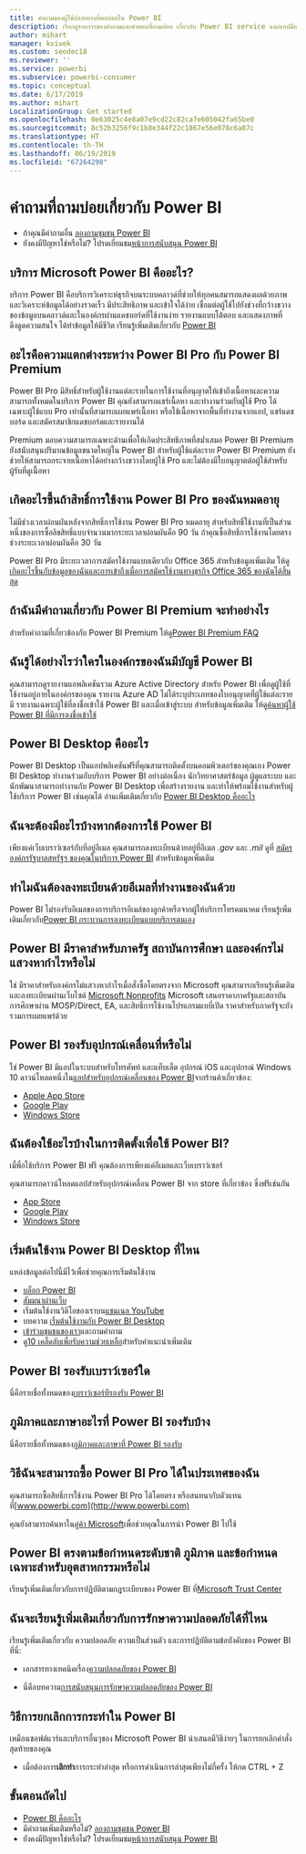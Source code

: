 ```yaml
---
title: คำถามของผู้ใช้ปลายทางที่พบบ่อยใน Power BI
description: เรียกดูรายการของคำถามและคำตอบที่ถามบ่อย เกี่ยวกับ Power BI service และแอปมือถือ Power BI
author: mihart
manager: kvivek
ms.custom: seodec18
ms.reviewer: ''
ms.service: powerbi
ms.subservice: powerbi-consumer
ms.topic: conceptual
ms.date: 6/17/2019
ms.author: mihart
LocalizationGroup: Get started
ms.openlocfilehash: 0e63025c4e8a07e9cd22c82ca7e605042fa65be0
ms.sourcegitcommit: 8c52b3256f9c1b8e344f22c1867e56e078c6a87c
ms.translationtype: HT
ms.contentlocale: th-TH
ms.lasthandoff: 06/19/2019
ms.locfileid: "67264298"
---
```

# <a name="frequently-asked-questions-about-power-bi"></a>คำถามที่ถามบ่อยเกี่ยวกับ Power BI

* ถ้าคุณมีคำถามอื่น [ลองถามชุมชน Power BI](http://community.powerbi.com/)
* ยังคงมีปัญหาใช่หรือไม่? โปรดเยี่ยมชม[หน้าการสนับสนุน Power BI](https://powerbi.microsoft.com/support/)

## <a name="what-is-the-microsoft-power-bi-service"></a>บริการ Microsoft Power BI คืออะไร?

บริการ Power BI คือบริการวิเคราะห์ธุรกิจบนระบบคลาวด์ที่ช่วยให้ทุกคนสมารถแสดงผลด้วยภาพและวิเคราะห์ข้อมูลได้อย่างรวดเร็ว มีประสิทธิภาพ และเข้าใจได้ง่าย เชื่อมต่อผู้ใช้ไปยังช่วงที่กว้างขวางของข้อมูลบนคลาวด์และในองค์กรผ่านแดชบอร์ดที่ใช้งานง่าย รายงานแบบโต้ตอบ และแสดงภาพที่ดึงดูดความสนใจ ได้ทำข้อมูลให้มีชีวิต เรียนรู้เพิ่มเติมเกี่ยวกับ [Power BI](../power-bi-overview.md)

## <a name="whats-the-difference-between-power-bi-pro-and-power-bi-premium"></a>อะไรคือความแตกต่างระหว่าง Power BI Pro กับ Power BI Premium

Power BI Pro มีสิทธิ์สำหรับผู้ใช้งานแต่ละรายในการใช้งานที่อนุญาตให้เข้าถึงเนื้อหาและความสามารถทั้งหมดในบริการ Power BI คุณยังสามารถแชร์เนื้อหา และทำงานร่วมกับผู้ใช้ Pro ได้ เฉพาะผู้ใช้แบบ Pro เท่านั้นที่สามารถเผยแพร่เนื้อหา หรือใช้เนื้อหาจากพื้นที่ทำงานจากแอป, แชร์แดชบอร์ด และสมัครสมาชิกแดชบอร์ดและรายงานได้

Premium มอบความสามารถเฉพาะด้านเพื่อให้เกิดประสิทธิภาพที่สม่ำเสมอ Power BI Premium ยังสนับสนุนปริมาณข้อมูลขนาดใหญ่ใน Power BI สำหรับผู้ใช้แต่ละราย Power BI Premium ยังช่วยให้สามารถกระจายเนื้อหาได้อย่างกว้างขวางโดยผู้ใช้ Pro และไม่ต้องมีใบอนุญาตต่อผู้ใช้สำหรับผู้รับที่ดูเนื้อหา

## <a name="what-happens-if-my-power-bi-pro-license-expires"></a>เกิดอะไรขึ้นถ้าสิทธิ์การใช้งาน Power BI Pro ของฉันหมดอายุ

ไม่มีช่วงเวลาผ่อนผันหลังจากสิทธิ์การใช้งาน Power BI Pro หมดอายุ สำหรับสิทธิ์ใช้งานที่เป็นส่วนหนึ่งของการซื้อลิขสิทธิ์แบบจำนวนมากระยะเวลาผ่อนผันคือ 90 วัน ถ้าคุณซื้อสิทธิ์การใช้งานโดยตรง ช่วงระยะเวลาผ่อนผันคือ 30 วัน

Power BI Pro มีระยะเวลาการสมัครใช้งานแบบเดียวกับ Office 365 สำหรับข้อมูลเพิ่มเติม ให้ดู[เกิดอะไรขึ้นกับข้อมูลของฉันและการเข้าถึงเมื่อการสมัครใช้งานทางธุรกิจ Office 365 ของฉันได้สิ้นสุด](https://support.office.com/article/What-happens-to-my-data-and-access-when-my-Office-365-for-business-subscription-ends-4436582f-211a-45ec-b72e-33647f97d8a3)

## <a name="what-if-i-have-questions-about-power-bi-premium"></a>ถ้าฉันมีคำถามเกี่ยวกับ Power BI Premium จะทำอย่างไร

สำหรับคำถามที่เกี่ยวข้องกับ Power BI Premium ให้ดู[Power BI Premium FAQ](../service-premium-faq.md)

## <a name="how-do-i-find-out-who-in-my-organization-has-a-power-bi-account"></a>ฉันรู้ได้อย่างไรว่าใครในองค์กรของฉันมีบัญชี Power BI

คุณสามารถดูรายงานแอพลิเคชันรวม Azure Active Directory สำหรับ Power BI เพื่อดูผู้ใช้ที่ใช้งานอยู่ภายในองค์กรของคุณ รายงาน Azure AD ไม่ได้ระบุประเภทของใบอนุญาตที่ผู้ใช้แต่ละรายมี รายงานเฉพาะผู้ใช้ที่ลงชื่อเข้าใช้ Power BI และเมื่อเข้าสู่ระบบ สำหรับข้อมูลเพิ่มเติม ให้ดู[ค้นหาผู้ใช้ Power BI ที่มีการลงชื่อเข้าใช้](../service-admin-access-usage.md)

## <a name="what-is-power-bi-desktop"></a>Power BI Desktop คืออะไร

Power BI Desktop เป็นแอปพลิเคชันฟรีที่คุณสามารถติดตั้งบนคอมพิวเตอร์ของคุณเอง Power BI Desktop ทำงานร่วมกับบริการ Power BI อย่างต่อเนื่อง  นักวิทยาศาสตร์ข้อมูล ผู้ดูแลระบบ และนักพัฒนาสามารถทำงานกับ Power BI Desktop เพื่อสร้างรายงาน และทำให้พร้อมใช้งานสำหรับผู้ใช้บริการ Power BI เช่นคุณได้ อ่านเพิ่มเติมเกี่ยวกับ [Power BI Desktop คืออะไร](../desktop-what-is-desktop.md)

## <a name="what-do-i-need-to-use-the-power-bi-service"></a>ฉันจะต้องมีอะไรบ้างหากต้องการใช้ Power BI

เพียงแค่เว็บเบราว์เซอร์กับที่อยู่อีเมล คุณสามารถลงทะเบียนด้วยอยู่ที่อีเมล *.gov* และ *.mil* ดูที่ [สมัครองค์กรรัฐบาลสหรัฐฯ ของคุณในบริการ Power BI](../service-govus-signup.md) สำหรับข้อมูลเพิ่มเติม

## <a name="why-do-i-have-to-sign-up-with-my-work-email"></a>ทำไมฉันต้องลงทะเบียนด้วยอีเมลที่ทำงานของฉันด้วย

Power BI ไม่รองรับอีเมลของการบริการอีเมล์ของลูกค้าหรือจากผู้ให้บริการโทรคมนาคม เรียนรู้เพิ่มเติมเกี่ยวกับ[Power BI กระบวนการลงทะเบียนแบบบริการตนเอง](../service-self-service-signup-for-power-bi.md)

## <a name="is-government-academic-and-nonprofit-pricing-available-for-power-bi"></a>Power BI มีราคาสำหรับภาครัฐ สถาบันการศึกษา และองค์กรไม่แสวงหากำไรหรือไม่

ใช่ มีราคาสำหรับองค์กรไม่แสวงหากำไรเมื่อสั่งซื้อโดยตรงจาก Microsoft คุณสามารถเรียนรู้เพิ่มเติม และลงทะเบียนผ่านเว็บไซต์ [Microsoft Nonprofits](https://www.microsoft.com/nonprofits/power-bi) Microsoft เสนอราคาภาครัฐและสถาบันการศึกษาผ่าน MOSP/Direct, EA, และสิทธิ์การใช้งานโปรแกรมแบบี่เปิด ราคาสำหรับภาครัฐจะยังรวมการเผยแพร่ด้วย

## <a name="does-power-bi-support-mobile-devices"></a>Power BI รองรับอุปกรณ์เคลื่อนที่หรือไม่

ใช่ Power BI มีแอปในระบบสำหรับโทรศัพท์ และแท็บเล็ต อุปกรณ์ iOS และอุปกรณ์ Windows 10 ดาวน์โหลดหนึ่งใน[แอปสำหรับอุปกรณ์เคลื่อนของ Power BI](https://powerbi.microsoft.com/mobile)จากร้านค้าเกี่ยวข้อง:  

* [Apple App Store](http://go.microsoft.com/fwlink/?LinkId=526218)
* [Google Play](http://go.microsoft.com/fwlink/?LinkID=544867&clcid=0x409)
* [Windows Store](http://go.microsoft.com/fwlink/?LinkId=526478)

## <a name="what-do-i-need-to-install-to-use-power-bi"></a>ฉันต้องใช้อะไรบ้างในการติดตั้งเพื่อใช้ Power BI?

เมื่พื่อใช้บริการ Power BI ฟรี คุณต้องการเพียงแค่อีเมลและเว็บเบราว์เซอร์

คุณสามารถดาวน์โหลดแอปสำหรับอุปกรณ์เคลื่อน Power BI จาก store ที่เกี่ยวข้อง ซึ่งฟรีเช่นกัน

* [App Store](http://go.microsoft.com/fwlink/?LinkId=526218)
* [Google Play](http://go.microsoft.com/fwlink/?LinkID=544867&clcid=0x409)
* [Windows Store](http://go.microsoft.com/fwlink/?LinkId=526478)

## <a name="where-do-i-get-started-with-power-bi"></a>เริ่มต้นใช้งาน Power BI Desktop ที่ไหน

แหล่งข้อมูลต่อไปนี้มีไว้เพื่อช่วยคุณการเริ่มต้นใช้งาน

* [บล็อก Power BI](http://blogs.msdn.com/b/powerbi/)
* [สัมมนาผ่านเว็บ](../webinars.md)
* เริ่มต้นใช้งานวิดีโอของเราบน[แชนเนล YouTube](https://www.youtube.com/user/mspowerbi)
* บทความ [เริ่มต้นใช้งานกับ Power BI Desktop](../service-get-started.md)
* [เข้าร่วมชุมชนของเรา](https://community.powerbi.com/)และถามคำถาม
* ดู[10 เคล็ดลับเพื่อรับความช่วยเหลือ](../service-tips-for-finding-help.md)สำหรับคำแนะนำเพิ่มเติม

## <a name="what-browsers-does-power-bi-support"></a>Power BI รองรับเบราว์เซอร์ใด

นี่คือรายชื่อทั้งหมดของ[เบราว์เซอร์ทีรองรับ Power BI](../service-browser-support.md)

## <a name="what-regions-and-languages-does-power-bi-support"></a>ภูมิภาคและภาษาอะไรที่ Power BI รองรับบ้าง

นี่คือรายชื่อทั้งหมดของ[ภูมิภาคและภาษาที่ Power BI รองรับ](../supported-languages-countries-regions.md)

## <a name="how-can-i-buy-power-bi-pro-in-my-country"></a>วิธีฉันจะสามารถซื้อ Power BI Pro ได้ในประเทศของฉัน

คุณสามารถซื้อสิทธิ์การใช้งาน Power BI Pro ได้โดยตรง หรือสนทนากับตัวแทนที่[www.powerbi.com](http://www.powerbi.com)

คุณยังสามารถค้นหาใน[คู่ค้า Microsoft](https://partner.microsoft.com/)เพื่อช่วยคุณในการนำ Power BI ไปใช้

## <a name="does-power-bi-meet-national-regional-and-industry-specific-compliance-requirements"></a>Power BI ตรงตามข้อกำหนดระดับชาติ ภูมิภาค และข้อกำหนดเฉพาะสำหรับอุตสาหกรรมหรือไม่

เรียนรู้เพิ่มเติมเกี่ยวกับการปฏิบัติตามกฎระเบียบของ Power BI ที่[Microsoft Trust Center](http://go.microsoft.com/fwlink/?LinkId=785324)

## <a name="where-can-i-learn-more-about-security"></a>ฉันจะเรียนรู้เพิ่มเติมเกี่ยวกับการรักษาความปลอดภัยได้ที่ไหน

เรียนรู้เพิ่มเติมเกี่ยวกับ ความปลอดภัย ความเป็นส่วนตัว และการปฏิบัติตามข้อบังคับของ Power BI ที่นี่:

* เอกสารทางเทคนิคเรื่อง[ความปลอดภัยของ Power BI](http://go.microsoft.com/fwlink/?LinkId=829185)

* นี่คือบทความ[การสนับสนุนการรักษาความปลอดภัยของ Power BI](../service-admin-power-bi-security.md)

## <a name="how-do-i-undo-in-power-bi"></a>วิธีการยกเลิกการกระทำใน Power BI

เหมือนซอฟต์แวร์และบริการอื่นๆของ Microsoft Power BI นำเสนอมีวิธีง่ายๆ ในการยกเลิกคำสั่งสุดท้ายของคุณ

* เมื่อต้องการ**เลิกทำ**การกระทำล่าสุด หรือการดำเนินการล่าสุดเพียงไม่กี่ครั้ง ให้กด CTRL + Z

## <a name="next-steps"></a>ขั้นตอนถัดไป

* [Power BI คืออะไร](../power-bi-overview.md)
* มีคำถามเพิ่มเติมหรือไม่? [ลองถามชุมชน Power BI](http://community.powerbi.com/)
* ยังคงมีปัญหาใช่หรือไม่? โปรดเยี่ยมชม[หน้าการสนับสนุน Power BI](https://powerbi.microsoft.com/support/)